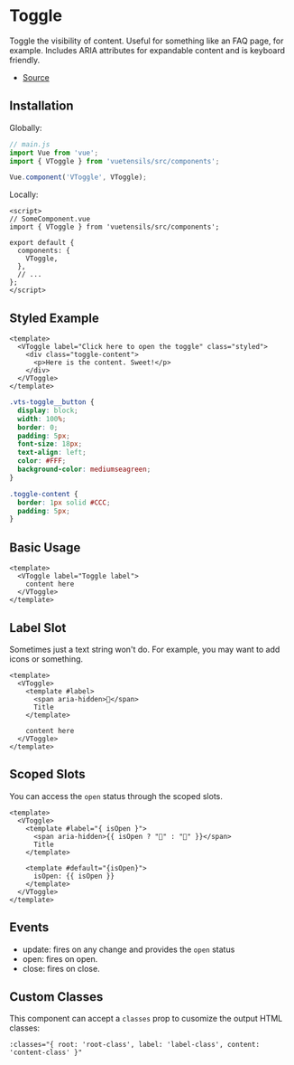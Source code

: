 # Toggle

Toggle the visibility of content. Useful for something like an FAQ page, for example. Includes ARIA attributes for expandable content and is keyboard friendly.

- [Source](https://github.com/Stegosource/vuetensils/blob/master/src/components/VToggle/VToggle.vue)

## Installation

Globally:

```js
// main.js
import Vue from 'vue';
import { VToggle } from 'vuetensils/src/components';

Vue.component('VToggle', VToggle);
```

Locally:

```vue
<script>
// SomeComponent.vue
import { VToggle } from 'vuetensils/src/components';

export default {
  components: {
    VToggle,
  },
  // ...
};
</script>
```

## Styled Example

```vue live
<template>
  <VToggle label="Click here to open the toggle" class="styled">
    <div class="toggle-content">
      <p>Here is the content. Sweet!</p>
    </div>
  </VToggle>
</template>
```

```css
.vts-toggle__button {
  display: block;
  width: 100%;
  border: 0;
  padding: 5px;
  font-size: 18px;
  text-align: left;
  color: #FFF;
  background-color: mediumseagreen;
}

.toggle-content {
  border: 1px solid #CCC;
  padding: 5px;
}
```

## Basic Usage

```vue live
<template>
  <VToggle label="Toggle label">
    content here
  </VToggle>
</template>
```

## Label Slot

Sometimes just a text string won't do. For example, you may want to add icons or something.

```vue live
<template>
  <VToggle>
    <template #label>
      <span aria-hidden>🔽</span>
      Title
    </template>

    content here
  </VToggle>
</template>
```

## Scoped Slots

You can access the `open` status through the scoped slots.

```vue live
<template>
  <VToggle>
    <template #label="{ isOpen }">
      <span aria-hidden>{{ isOpen ? "🔼" : "🔽" }}</span>
      Title
    </template>

    <template #default="{isOpen}">
      isOpen: {{ isOpen }}
    </template>
  </VToggle>
</template>
```

## Events

- update: fires on any change and provides the `open` status
- open: fires on open.
- close: fires on close.

## Custom Classes

This component can accept a `classes` prop to cusomize the output HTML classes:

```
:classes="{ root: 'root-class', label: 'label-class', content: 'content-class' }"
```

